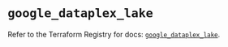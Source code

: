 # `google_dataplex_lake`

Refer to the Terraform Registry for docs: [`google_dataplex_lake`](https://registry.terraform.io/providers/hashicorp/google/5.24.0/docs/resources/dataplex_lake).
